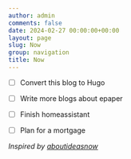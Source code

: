 ```yaml
---
author: admin
comments: false
date: 2024-02-27 00:00:00+00:00
layout: page
slug: Now
group: navigation
title: Now
---
```


- [ ] Convert this blog to Hugo
- [ ] Write more blogs about epaper
- [ ] Finish homeassistant
- [ ] Plan for a mortgage


_Inspired by [aboutideasnow](https://aboutideasnow.com/about)_